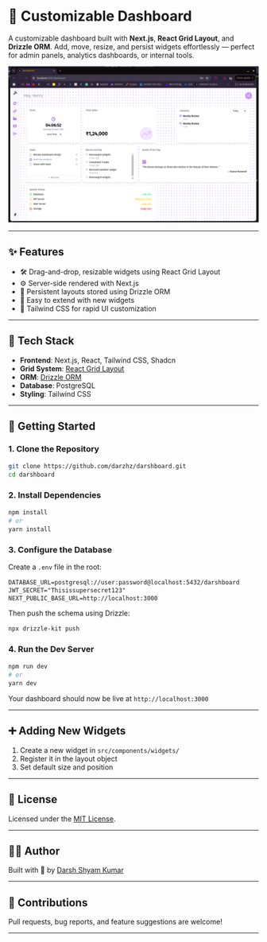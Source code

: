# 🧩 Customizable Dashboard

A customizable dashboard built with **Next.js**, **React Grid Layout**, and **Drizzle ORM**. Add, move, resize, and persist widgets effortlessly — perfect for admin panels, analytics dashboards, or internal tools.

![Dashboard Preview](./public/preview.png)

---

## ✨ Features

- 🛠 Drag-and-drop, resizable widgets using React Grid Layout
- ⚙️ Server-side rendered with Next.js
- 💾 Persistent layouts stored using Drizzle ORM
- 🔌 Easy to extend with new widgets
- 🎨 Tailwind CSS for rapid UI customization

---

## 🧰 Tech Stack

- **Frontend**: Next.js, React, Tailwind CSS, Shadcn 
- **Grid System**: [React Grid Layout](https://github.com/react-grid-layout/react-grid-layout)  
- **ORM**: [Drizzle ORM](https://orm.drizzle.team)  
- **Database**: PostgreSQL  
- **Styling**: Tailwind CSS

---

## 🚀 Getting Started

### 1. Clone the Repository

```bash
git clone https://github.com/darzhz/darshboard.git
cd darshboard
```

### 2. Install Dependencies

```bash
npm install
# or
yarn install
```

### 3. Configure the Database

Create a `.env` file in the root:

```env
DATABASE_URL=postgresql://user:password@localhost:5432/darshboard
JWT_SECRET="Thisissupersecret123"
NEXT_PUBLIC_BASE_URL=http://localhost:3000
```

Then push the schema using Drizzle:

```bash
npx drizzle-kit push
```

### 4. Run the Dev Server

```bash
npm run dev
# or
yarn dev
```

Your dashboard should now be live at `http://localhost:3000`

---


## ➕ Adding New Widgets

1. Create a new widget in `src/components/widgets/`
2. Register it in the layout object
3. Set default size and position

---

## 📄 License

Licensed under the [MIT License](LICENSE).

---

## 🙋‍♀️ Author

Built with 💙 by [Darsh Shyam Kumar](https://github.com/darzhz)

---

## 🤝 Contributions

Pull requests, bug reports, and feature suggestions are welcome!


---
